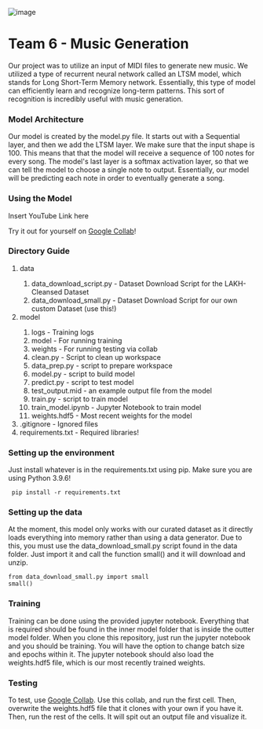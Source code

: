 ![image](https://user-images.githubusercontent.com/17093016/145522974-9b977c45-7b94-41a9-b136-3cf7f6da0a23.png)

<h1> Team 6 - Music Generation </h1>

<p>
  Our project was to utilize an input of MIDI files to generate new music. We utilized a type of recurrent neural network called an LTSM model, which stands for Long Short-Term Memory network.
  Essentially, this type of model can efficiently learn and recognize long-term patterns. This sort of recognition is incredibly useful with music generation.
</p>

<h3> Model Architecture </h3>
<p>
  Our model is created by the model.py file. It starts out with a Sequential layer, and then we add the LTSM layer. We make sure that the input shape is 100. This means that that
  the model will receive a sequence of 100 notes for every song. The model's last layer is a softmax activation layer, so that we can tell the model to choose a single note to output.
  Essentially, our model will be predicting each note in order to eventually generate a song.
</p>

<h3> Using the Model </h3>
<p> Insert YouTube Link here </p>
<p>Try it out for yourself on <a href="https://drive.google.com/file/d/1rOWSiBm9kovAXVz6Hgv3fTxvnqr1a4D1/view?usp=sharing">Google Collab</a>!</p>

<h3> Directory Guide </h3>
<ol>
  <li>data</li>
  <ol>
   <li>data_download_script.py - Dataset Download Script for the LAKH-Cleansed Dataset</li>
   <li>data_download_small.py - Dataset Download Script for our own custom Dataset (use this!)</li>
  </ol>
  <li>model</li>
  <ol>
   <li>logs - Training logs</li>
   <li>model - For running training</li>
   <li>weights - For running testing via collab</li>
   <li>clean.py - Script to clean up workspace</li>
   <li>data_prep.py - script to prepare workspace</li>
   <li>model.py - script to build model</li>
   <li>predict.py - script to test model</li>
   <li>test_output.mid - an example output file from the model</li>
   <li>train.py - script to train model</li>
   <li>train_model.ipynb - Jupyter Notebook to train model</li>
   <li>weights.hdf5 - Most recent weights for the model</li>
  </ol>
<li>.gitignore - Ignored files</li>
<li>requirements.txt - Required libraries!</li>
</ol>

<h3> Setting up the environment </h3>
<p> Just install whatever is in the requirements.txt using pip. Make sure you are using Python 3.9.6! </p>
<code> pip install -r requirements.txt </code>

<h3> Setting up the data </h3>
<p> At the moment, this model only works with our curated dataset as it directly loads everything into memory rather than using a data generator. Due to this, you must use the
  data_download_small.py script found in the data folder. Just import it and call the function small() and it will download and unzip. </p>

```
from data_download_small.py import small
small()
```
<h3> Training </h3>
<p> 
Training can be done using the provided jupyter notebook. Everything that is required should be found in the inner model folder that is inside the outter model folder. When you clone this repository, just run the jupyter notebook and you should be training. You will have the option to change batch size and epochs within it. The jupyter notebook should also load the weights.hdf5 file, which is our most recently trained weights.
  
<h3> Testing </h3>
To test, use <a href="https://drive.google.com/file/d/1rOWSiBm9kovAXVz6Hgv3fTxvnqr1a4D1/view?usp=sharing">Google Collab</a>. Use this collab, and run the first cell. Then, overwrite the weights.hdf5 file that it clones with your own if you have it. Then, run the rest of the cells. It will spit out an output file and visualize it.
</p>
